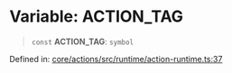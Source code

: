 # Variable: ACTION\_TAG

> `const` **ACTION\_TAG**: `symbol`

Defined in: [core/actions/src/runtime/action-runtime.ts:37](https://github.com/LaWebcapsule/orbits/blob/9744d8dd614b8250f9482ba0dbdd854f4b4fbc37/core/actions/src/runtime/action-runtime.ts#L37)
